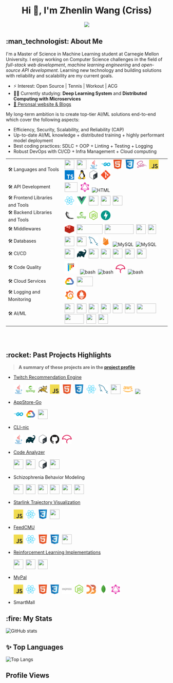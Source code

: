 <div id="header" align="center">
  <h1>Hi 👋, I'm Zhenlin Wang (Criss)</h1>
  <img src="https://media.giphy.com/media/3kPDmoWdBpQPNhCnUG/giphy.gif" width="300"/>
  
</div>

<h2> :man_technologist: About Me </h2>

I'm a Master of Science in Machine Learning student at Carnegie Mellon University. I enjoy working on Computer Science challenges in the field of *full-stack web development*, *machine learning engineering* and *open-source API development*. Learning new technology and building solutions with reliability and scalability are my current goals. 
- ⚡ Interest: Open Source | Tennis | Workout | ACG 
- 👨‍🏫 Currently studying: **Deep Learning System** and **Distributed Computing with Microservices**
- [:ledger: Peronsal website & Blogs](http://criss-wang.github.io)

My long-term ambition is to create top-tier AI/ML solutions end-to-end which cover the following aspects:
- Efficiency, Security, Scalability, and Reliability (CAP)
- Up-to-date AI/ML knowledge + distributed training + highly performant model deployment
- Best coding practices: SDLC + OOP + Linting + Testing + Logging
- Robust DevOps with CI/CD + Infra Management + Cloud computing


|      | |
|-----------------------|-----|
| <div> :hammer_and_wrench: Languages and Tools </div> | <img src="https://cdn.jsdelivr.net/gh/devicons/devicon/icons/cplusplus/cplusplus-original.svg" width="30" height="30"/>&nbsp; <img src="https://cdn.jsdelivr.net/gh/devicons/devicon/icons/python/python-original.svg" width="30" height="30"/>&nbsp; <img src="https://github.com/devicons/devicon/blob/master/icons/java/java-original.svg" title="Java" alt="Java" width="30" height="30"/>&nbsp; <img src="https://github.com/devicons/devicon/blob/master/icons/go/go-original-wordmark.svg" width="30" height="30"/>&nbsp; <img src="https://github.com/devicons/devicon/blob/master/icons/html5/html5-original.svg" title="HTML5" alt="HTML" width="30" height="30"/>&nbsp; <img src="https://github.com/devicons/devicon/blob/master/icons/css3/css3-original.svg" title="CSS3" alt="CSS" width="30" height="30"/>&nbsp; <img src="https://github.com/devicons/devicon/blob/master/icons/sass/sass-original.svg" title="CSS3" alt="CSS" width="30" height="30"/>&nbsp; <img src="https://github.com/devicons/devicon/blob/master/icons/javascript/javascript-original.svg" title="JavaScript" alt="JavaScript" width="30" height="30"/>&nbsp; <img src="https://github.com/devicons/devicon/blob/master/icons/typescript/typescript-original.svg" title="JavaScript" alt="JavaScript" width="30" height="30"/>&nbsp;  <img src="https://github.com/devicons/devicon/blob/master/icons/linux/linux-original.svg" title="bash" alt="bash" width="30" height="30"/>&nbsp; <img src="https://github.com/devicons/devicon/blob/master/icons/bash/bash-original.svg" title="bash" alt="bash" width="30" height="30"/>&nbsp; <img src="https://github.com/devicons/devicon/blob/master/icons/git/git-original.svg" title="Git" alt="Git" width="30" height="30"/> |
| <div> :hammer_and_wrench: API Development </div> | <img src="https://www.opc-router.com/wp-content/uploads/2020/04/icon_rest_webservice_600x400px.png" width="40" height="30"/>&nbsp; <img src="https://github.com/devicons/devicon/blob/master/icons/graphql/graphql-plain.svg" width="30" height="30"/>&nbsp; <img src="https://grpc.io/img/logos/grpc-logo.png" title="HTML5" alt="HTML" width="65" height="30"/>&nbsp; |
| <div> :hammer_and_wrench: Frontend Libraries and Tools </div> | <img src="https://github.com/devicons/devicon/blob/master/icons/react/react-original.svg" title="React" alt="React" width="30" height="30"/>&nbsp; <img src="https://github.com/devicons/devicon/blob/master/icons/vuejs/vuejs-original.svg" width="30" height="30"/>&nbsp; <img src="https://cdn.jsdelivr.net/gh/devicons/devicon/icons/d3js/d3js-original.svg"  width="30" height="30"/>&nbsp; <img src="https://brandslogos.com/wp-content/uploads/thumbs/bootstrap-logo-vector.svg"  width="30" height="30"/>&nbsp;  <img src="https://static-00.iconduck.com/assets.00/ant-design-icon-512x512-ncocfg8e.png"  width="30" height="30"/>&nbsp; |
| <div> :hammer_and_wrench: Backend Libraries and Tools </div> | <img src="https://github.com/devicons/devicon/blob/master/icons/flask/flask-original.svg" title="React" alt="React" width="30" height="30"/>&nbsp; <img src="https://github.com/devicons/devicon/blob/master/icons/spring/spring-original-wordmark.svg" title="Spring" alt="Spring" width="30" height="30"/>&nbsp; <img src="https://github.com/devicons/devicon/blob/master/icons/nodejs/nodejs-original.svg" title="NodeJS" alt="NodeJS" height="30"/>&nbsp; <img src="https://github.com/devicons/devicon/blob/master/icons/fastapi/fastapi-original.svg" width="30" height="30"/>&nbsp; |
| <div> :hammer_and_wrench: Middlewares </div> | <img src="https://github.com/devicons/devicon/blob/master/icons/redis/redis-original.svg" title="React" alt="React" width="30" height="30"/>&nbsp; <img src="https://ashnik-images.s3.amazonaws.com/prod/wp-content/uploads/2021/02/20050913/Kafka-logow.png" width="80" height="30"/>&nbsp; <img src="https://burnhamforensics.files.wordpress.com/2019/03/elk-2.png?w=1200"  width="90" height="30"/>&nbsp; <img src="https://cdn.freebiesupply.com/logos/large/2x/rabbitmq-logo-png-transparent.png"  width="30" height="30"/>&nbsp;  <img src="https://static-00.iconduck.com/assets.00/nginx-icon-444x512-0meva297.png" width="25" height="30"/>&nbsp; |
| <div> :hammer_and_wrench: Databases </div> | <img src="https://cdn.jsdelivr.net/gh/devicons/devicon/icons/mongodb/mongodb-original.svg" width="30" height="30"/>&nbsp; <img src="https://cdn.jsdelivr.net/gh/devicons/devicon/icons/postgresql/postgresql-plain.svg" width="30" height="30"/>&nbsp; <img src="https://github.com/devicons/devicon/blob/master/icons/mysql/mysql-original.svg" title="MySQL"  alt="MySQL" width="30" height="30"/>&nbsp; <img src="https://github.com/devicons/devicon/blob/master/icons/firebase/firebase-plain.svg" title="MySQL"  alt="MySQL" width="30" height="30"/>&nbsp; <img src="https://upload.wikimedia.org/wikipedia/commons/1/1e/Apache-cassandra-icon.png" title="MySQL"  alt="MySQL" width="30" height="30"/>&nbsp; <img src="https://static-00.iconduck.com/assets.00/influxdb-icon-252x256-lkngj47t.png" title="MySQL"  alt="MySQL" width="30" height="30"/>&nbsp; |
| <div> :hammer_and_wrench: CI/CD </div> | <img src="https://cdn.jsdelivr.net/gh/devicons/devicon/icons/cmake/cmake-original.svg" width="30" height="30"/>&nbsp; <img src="https://github.com/devicons/devicon/blob/master/icons/gradle/gradle-plain.svg" title="Java" alt="Java" width="30" height="30"/>&nbsp; <img src="https://cdn.jsdelivr.net/gh/devicons/devicon/icons/npm/npm-original-wordmark.svg" width="30" height="30"/>&nbsp; <img src="https://cdn.jsdelivr.net/gh/devicons/devicon/icons/docker/docker-original.svg" width="30" height="30"/>&nbsp; <img src="https://cdn.jsdelivr.net/gh/devicons/devicon/icons/kubernetes/kubernetes-plain.svg" width="30" height="30"/>&nbsp; <img src="https://cdn.jsdelivr.net/gh/devicons/devicon/icons/heroku/heroku-plain.svg" width="30" height="30"/>&nbsp; <img src="https://cdn.jsdelivr.net/gh/devicons/devicon/icons/jenkins/jenkins-original.svg" width="30" height="30"/>&nbsp; |
| <div> :hammer_and_wrench: Code Quality </div> | <img src="https://github.com/devicons/devicon/blob/master/icons/pytest/pytest-original.svg" title="bash" alt="bash" width="40" height="40"/>&nbsp; <img src="https://avatars.githubusercontent.com/u/874086?s=280&v=4" title="bash" alt="bash" width="40" height="40"/>&nbsp; <img src="https://upload.wikimedia.org/wikipedia/commons/2/22/Apache_JMeter.png" title="bash" alt="bash" width="110" height="30"/>&nbsp;  <img src="https://github.com/devicons/devicon/blob/master/icons/codecov/codecov-plain.svg" title="bash" alt="bash" width="30" height="30"/>&nbsp;  <img src="https://user-images.githubusercontent.com/9504279/40606243-9cb2447a-6219-11e8-8480-361e002107a1.png" title="bash" alt="bash" width="110" height="25"/>&nbsp;   |
| <div> :hammer_and_wrench: Cloud Services </div> | <img src="https://github.com/devicons/devicon/blob/master/icons/googlecloud/googlecloud-original.svg" width="30" height="30"/>&nbsp; <img src="https://www.sophos.com/sites/default/files/2022-02/aws-logo-white-orange.png" width="50" height="30"/>&nbsp; |
| <div> :hammer_and_wrench: Logging and Monitoring </div> | <img src="https://github.com/devicons/devicon/blob/master/icons/grafana/grafana-original.svg" width="30" height="30"/>&nbsp; <img src="https://github.com/devicons/devicon/blob/master/icons/prometheus/prometheus-original.svg" width="30" height="30"/>&nbsp; |
| <div> :hammer_and_wrench: AI/ML </div> | <img src="https://cdn.jsdelivr.net/gh/devicons/devicon/icons/pytorch/pytorch-original.svg" width="30" height="30"/>&nbsp;  <img src="https://cdn.jsdelivr.net/gh/devicons/devicon/icons/tensorflow/tensorflow-original.svg" width="30" height="30"/>&nbsp; <img src="https://cdn.jsdelivr.net/gh/devicons/devicon/icons/jupyter/jupyter-original.svg" width="30" height="30"/>&nbsp; <img src="https://cdn.jsdelivr.net/gh/devicons/devicon/icons/numpy/numpy-original.svg" width="30" height="30"/>&nbsp; <img src="https://cdn.jsdelivr.net/gh/devicons/devicon/icons/pandas/pandas-original.svg" width="30" height="30"/>&nbsp; <img src="https://huggingface.co/datasets/huggingface/brand-assets/resolve/main/hf-logo.png" width="30" height="30"/>&nbsp; <img src="https://upload.wikimedia.org/wikipedia/commons/thumb/0/05/Scikit_learn_logo_small.svg/1200px-Scikit_learn_logo_small.svg.png" width="60" height="30"/>&nbsp; <img src="https://spark.apache.org/docs/latest/api/python/_static/spark-logo-reverse.png" width="60" height="30"/>&nbsp; <img src="https://avatars.githubusercontent.com/u/22125274?s=280&v=4" width="30" height="30"/>&nbsp; <img src="https://dce0qyjkutl4h.cloudfront.net/wp-content/uploads/2022/07/AWS-SageMaker-banner-img.webp" width="30" height="30"/>&nbsp;|



<br/><br/>

<h2> :rocket: Past Projects Highlights </h2>

> **A summary of these projects are in the [project profile](https://criss-wang.github.io/categories/Projects/)**

- [Twitch Recommendation Engine](http://44.204.231.77/)
  
  <img src="https://github.com/devicons/devicon/blob/master/icons/java/java-original.svg" title="Java" alt="Java" width="30" height="30"/>&nbsp;
  <img src="https://github.com/devicons/devicon/blob/master/icons/spring/spring-original-wordmark.svg" title="Spring" alt="Spring" width="30" height="30"/>&nbsp;
  <img src="https://github.com/devicons/devicon/blob/master/icons/tomcat/tomcat-original.svg" width="30" height="30"/>&nbsp;
  <img src="https://github.com/devicons/devicon/blob/master/icons/javascript/javascript-original.svg" title="JavaScript" alt="JavaScript" width="30" height="30"/>&nbsp;
  <img src="https://github.com/devicons/devicon/blob/master/icons/html5/html5-original.svg" title="HTML5" alt="HTML" width="30" height="30"/>&nbsp;
  <img src="https://github.com/devicons/devicon/blob/master/icons/css3/css3-original.svg"  title="CSS3" alt="CSS" width="30" height="30"/>&nbsp;
  <img src="https://github.com/devicons/devicon/blob/master/icons/react/react-original.svg" title="React" alt="React" width="30" height="30"/>&nbsp;
  <img src="https://github.com/devicons/devicon/blob/master/icons/mysql/mysql-original.svg" title="MySQL" alt="MySQL" width="30" height="30"/>&nbsp;
  <img src="https://cdn.jsdelivr.net/gh/devicons/devicon/icons/docker/docker-original.svg" width="30" height="30"/>&nbsp;
  <img src="https://github.com/devicons/devicon/blob/master/icons/amazonwebservices/amazonwebservices-plain-wordmark.svg" width="30" height="30"/>&nbsp;
  <img src="https://svn.apache.org/repos/asf/comdev/project-logos/originals/maven.svg" height="25"/>

- [AppStore-Go](https://github.com/Criss-Wang/AppStore-GO/tree/main)
  
  <img src="https://github.com/devicons/devicon/blob/master/icons/go/go-original-wordmark.svg" width="30" height="30"/>&nbsp;
  <img src="https://github.com/devicons/devicon/blob/master/icons/googlecloud/googlecloud-original.svg" width="30" height="30"/>&nbsp;
  <img src="https://img.icons8.com/color/480/null/elasticsearch.png" width="30" height="30"/>&nbsp;
  
  
- [CLI-nic](https://ay2021s1-cs2103-w14-4.github.io/tp/)
  
  <img src="https://github.com/devicons/devicon/blob/master/icons/java/java-original.svg" title="Java" alt="Java" width="30" height="30"/>&nbsp;
  <img src="https://github.com/devicons/devicon/blob/master/icons/gradle/gradle-plain.svg" title="Java" alt="Java" width="30" height="30"/>&nbsp;
  <img src="https://github.com/devicons/devicon/blob/master/icons/bash/bash-plain.svg" title="bash" alt="bash" width="30" height="30"/>&nbsp;
  <img src="https://github.com/devicons/devicon/blob/master/icons/github/github-original.svg" title="bash" alt="bash" width="30" height="30"/>&nbsp;
  <img src="https://github.com/devicons/devicon/blob/master/icons/codecov/codecov-plain.svg" title="bash" alt="bash" width="30" height="30"/>&nbsp;
  
- [Code Analyzer](https://github.com/Criss-Wang/Code-Analyzer)

  <img src="https://cdn.jsdelivr.net/gh/devicons/devicon/icons/cplusplus/cplusplus-original.svg" width="30" height="30"/>&nbsp;
  <img src="https://cdn.jsdelivr.net/gh/devicons/devicon/icons/cmake/cmake-original.svg" width="30" height="30"/>&nbsp;
  <img src="https://github.com/devicons/devicon/blob/master/icons/bash/bash-plain.svg" title="bash" alt="bash" width="30" height="30"/>&nbsp;
  <img src="https://cdn.jsdelivr.net/gh/devicons/devicon/icons/linux/linux-original.svg" width="30" height="30"/>&nbsp;

- Schizophrenia Behavior Modeling

  <img src="https://cdn.jsdelivr.net/gh/devicons/devicon/icons/python/python-original.svg" width="30" height="30"/>&nbsp;
  <img src="https://cdn.jsdelivr.net/gh/devicons/devicon/icons/pytorch/pytorch-original.svg" width="30" height="30"/>&nbsp;
  <img src="https://cdn.jsdelivr.net/gh/devicons/devicon/icons/jupyter/jupyter-original.svg" width="30" height="30"/>&nbsp;
  <img src="https://cdn.jsdelivr.net/gh/devicons/devicon/icons/numpy/numpy-original.svg" width="30" height="30"/>&nbsp;
  <img src="https://cdn.jsdelivr.net/gh/devicons/devicon/icons/pandas/pandas-original.svg" width="30" height="30"/>&nbsp;
  <img src="https://cdn.jsdelivr.net/gh/devicons/devicon/icons/amazonwebservices/amazonwebservices-plain-wordmark.svg" width="30" height="30"/>&nbsp;
  
- [Starlink Trajectory Visualization](https://github.com/Criss-Wang/Satellite-Tracker)      
  
  <img src="https://github.com/devicons/devicon/blob/master/icons/javascript/javascript-original.svg" title="JavaScript" alt="JavaScript" width="30" height="30"/>&nbsp;
  <img src="https://github.com/devicons/devicon/blob/master/icons/react/react-original.svg" title="React" alt="React" width="30" height="30"/>&nbsp;
  <img src="https://github.com/devicons/devicon/blob/master/icons/css3/css3-original.svg"  title="CSS3" alt="CSS" width="30" height="30"/>&nbsp;
  <img src="https://cdn.jsdelivr.net/gh/devicons/devicon/icons/d3js/d3js-original.svg"  width="30" height="30"/>&nbsp;
                                    
- [FeedCMU](https://github.com/sanjana-shriram/hackcmu/tree/main/feedcmu)

  <img src="https://github.com/devicons/devicon/blob/master/icons/javascript/javascript-original.svg" title="JavaScript" alt="JavaScript" width="30" height="30"/>&nbsp;
  <img src="https://github.com/devicons/devicon/blob/master/icons/react/react-original.svg" title="React" alt="React" width="30" height="30"/>&nbsp;
  <img src="https://github.com/devicons/devicon/blob/master/icons/html5/html5-original.svg" title="HTML5" alt="HTML" width="30" height="30"/>&nbsp;
  <img src="https://github.com/devicons/devicon/blob/master/icons/css3/css3-original.svg"  title="CSS3" alt="CSS" width="30" height="30"/>&nbsp;
  <img src="https://cdn.jsdelivr.net/gh/devicons/devicon/icons/googlecloud/googlecloud-original.svg" width="30" height="30"/>&nbsp;
  
- [Reinforcement Learning Implementations](https://github.com/Criss-Wang/Deep-Reinforcement-Learning-Implementations)

  <img src="https://cdn.jsdelivr.net/gh/devicons/devicon/icons/python/python-original.svg" width="30" height="30"/>&nbsp;
  <img src="https://cdn.jsdelivr.net/gh/devicons/devicon/icons/pytorch/pytorch-original.svg" width="30" height="30"/>&nbsp;
  <img src="https://cdn.jsdelivr.net/gh/devicons/devicon/icons/jupyter/jupyter-original.svg" width="30" height="30"/>&nbsp;
  
- [MyPal](https://mypal-nus.herokuapp.com/)

  <img src="https://github.com/devicons/devicon/blob/master/icons/javascript/javascript-original.svg" title="JavaScript" alt="JavaScript" width="30" height="30"/>&nbsp;
  <img src="https://github.com/devicons/devicon/blob/master/icons/react/react-original.svg" title="React" alt="React" width="30" height="30"/>&nbsp;
  <img src="https://github.com/devicons/devicon/blob/master/icons/html5/html5-original.svg" title="HTML5" alt="HTML" width="30" height="30"/>&nbsp;
  <img src="https://github.com/devicons/devicon/blob/master/icons/css3/css3-original.svg"  title="CSS3" alt="CSS" width="30" height="30"/>&nbsp;
  <img src="https://github.com/devicons/devicon/blob/master/icons/express/express-original-wordmark.svg" title="MySQL" alt="MySQL" width="30" height="30"/>&nbsp;
  <img src="https://github.com/devicons/devicon/blob/master/icons/nodejs/nodejs-original.svg" title="MySQL" alt="MySQL" width="30" height="30"/>&nbsp;
  <img src="https://github.com/devicons/devicon/blob/master/icons/d3js/d3js-original.svg"  title="CSS3" alt="CSS" width="30" height="30"/>&nbsp;
  <img src="https://github.com/devicons/devicon/blob/master/icons/mongodb/mongodb-original.svg" title="MySQL" alt="MySQL" width="30" height="30"/>&nbsp;
  <img src="https://github.com/devicons/devicon/blob/master/icons/graphql/graphql-plain.svg" width="30" height="30"/>&nbsp;

- SmartMall

<!-- - AppStore: A Cloud and React based App Purchase Platform -->
<!-- - Tinnews: A Tinder-like News App     -->

<h2> :fire: My Stats </h2>

<!-- [![GitHub Streak](http://github-readme-streak-stats.herokuapp.com?user=criss-wang&theme=java-dark)](https://git.io/streak-stats) -->
![GitHub stats](https://github-readme-stats-chi-hazel.vercel.app/api?username=criss-wang&show_icons=true&theme=nord&count_private=true&hide=contribs)

<h2> ✨ Top Languages </h2>

![Top Langs](https://github-readme-stats-chi-hazel.vercel.app/api/top-langs/?username=criss-wang&layout=compact&theme=nord&exclude_repo=github-readme-stats&hide=jupyter%20notebook,html,css,stylus&langs_count=5)

<h2> Profile Views </h2>
<img src="https://komarev.com/ghpvc/?username=criss-wang&style=flat-round&color=blue" alt=""/>


<!--
**Criss-Wang/Criss-Wang** is a ✨ _special_ ✨ repository because its `README.md` (this file) appears on your GitHub profile.

Here are some ideas to get you started:

- 🔭 I’m currently working on ...
- 🌱 I’m currently learning ...
- 👯 I’m looking to collaborate on ...
- 🤔 I’m looking for help with ...
- 💬 Ask me about ...
- 📫 How to reach me: ...
- 😄 Pronouns: ...
- ⚡ Interest: Anime | Workout 
-->
